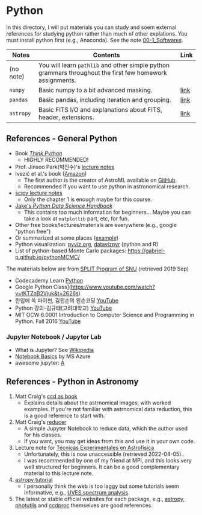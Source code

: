 # Python

In this directory, I will put materials you can study and soem external references for studying python rather than much of other explations. You must install python first (e.g., Anaconda). See the note [00-1_Softwares](https://github.com/ysBach/AO2019/blob/master/Notebooks/00-1_Softwares.md).



| Notes       | Contents                                                     | Link                                                         |
| ----------- | ------------------------------------------------------------ | ------------------------------------------------------------ |
| (no note)   | You will learn ``pathlib`` and other simple python grammars throughout the first few homework assignments. |                                                              |
| ``numpy``   | Basic numpy to a bit advanced masking.                       | [link](https://nbviewer.jupyter.org/github/ysBach/AO2019/blob/master/Notebooks/python_prep/01-numpy.ipynb) |
| ``pandas``  | Basic pandas, including iteration and grouping.              | [link](https://nbviewer.jupyter.org/github/ysBach/AO2019/blob/master/Notebooks/python_prep/02-pandas.ipynb) |
| ``astropy`` | Basic FITS I/O and explanations about FITS, header, extensions. | [link](https://nbviewer.jupyter.org/github/ysBach/AO2019/blob/master/Notebooks/python_prep/03-FITS_and_astropy.ipynb) |

## References - General Python

* Book [_Think Python_](https://greenteapress.com/wp/think-python-2e/)
  * HIGHLY RECOMMENDED!
* Prof. Jinsoo Park(박진수)'s [lecture notes](https://github.com/jinsooya/lecture-notes)
* Ivezić et al.'s book ([Amazon](https://www.amazon.com/Statistics-Mining-Machine-Learning-Astronomy/dp/0691198306/))
  * The first author is the creator of AstroML available on [GitHub](https://github.com/astroML/astroML).
  * Recommended if you want to use python in astronomical research.
* [scipy lecture notes](https://scipy-lectures.org/)
  * Only the chapter 1 is enough maybe for this course.
* [Jake's _Python Data Science Handbook_](https://github.com/jakevdp/PythonDataScienceHandbook/tree/master/)
  * This contains too much information for beginners... Maybe you can take a look at ``matplotlib`` part, etc, for fun.
* Other free books/lectures/materials are everywhere (e.g., google "python free")
* Or summarized at some places ([example](https://www.techrepublic.com/resource-library/whitepapers/getting-started-with-python-a-list-of-free-resources/#ftag=CAD-00-10aag7f))
* Python visualization: [pyviz.org](https://pyviz.org/), [datavizpyr](https://datavizpyr.com/) (python and R)
* List of python-based Monte Carlo packages: https://gabriel-p.github.io/pythonMCMC/


The materials below are from [SPLIT Program of SNU](https://eng.snu.ac.kr/reserve/split-program) (retrieved 2019 Sep)

* Codecademy Learn [Python](https://www.codecademy.com/learn/learn-python)
* Google Python Class](https://www.youtube.com/watch?v=tKTZoB2Vjuk&t=2626s)
* 한입에 쏙 파이썬, 김왼손의 왼손코딩 [YouTube](https://www.youtube.com/playlist?list=PLGPF8gvWLYyontH0PECIUFFUdvATXWQEL)
* Python 강의-김규태(고려대학교) [YouTube](https://www.youtube.com/playlist?list=PLB2ZAVLNuRBN9VCRVzDv6EFohXCWQxT-U)
* MIT OCW 6.0001 Introduction to Computer Science and Programming in Python. Fall 2016 [YouTube](https://www.youtube.com/playlist?list=PLUl4u3cNGP63WbdFxL8giv4yhgdMGaZNA)



### Jupyter Notebook / Jupyter Lab

* What is Jupyter? See [Wikipedia](https://en.wikipedia.org/wiki/Project_Jupyter#Products)
* [Notebook Basics](https://nbviewer.jupyter.org/github/jupyter/notebook/blob/master/docs/source/examples/Notebook/Notebook%20Basics.ipynb) by MS Azure
* awesome jupyter: [A](https://github.com/markusschanta/awesome-jupyter)



## References - Python in Astronomy

1. Matt Craig's [ccd as book](https://www.astropy.org/ccd-reduction-and-photometry-guide/v/dev/notebooks/00-00-Preface.html)
   - Explains details about the astrnomical images, with worked examples. If you're not familiar with astrnomical data reduction, this is a good reference to start with.
2. Matt Craig's [reducer](https://reducer.readthedocs.io/en/latest/)
   - A simple Jupyter Notebook to reduce data, which the author used for his classes.
   - If you want, you may get ideas from this and use it in your own code.
3. Lecture note for [Técnicas Experimentales en Astrofísica](https://guaix.fis.ucm.es/~jaz/master_TEA/tea_book/intro.html)
   - Unfortunately, this is now unaccessible (retrieved 2022-04-05)..
   - I was recommended by one of my friend at MPI, and this looks very well structured for beginners. It can be a good complementary material to this lecture note.
4. [astropy tutorial](http://learn.astropy.org/)
   - I personally think the web is too laggy but some tutorials seem informative, e.g., [UVES spectrum analysis](http://learn.astropy.org/rst-tutorials/UVES.html?highlight=filtertutorials).
5. The latest or stable official websites for each package, e.g., [astropy](http://docs.astropy.org/en/stable/), [photutils](https://photutils.readthedocs.io/en/latest/) and [ccdproc](https://ccdproc.readthedocs.io/en/latest/) themselves are good references.



